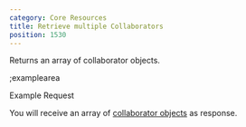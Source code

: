 ```yaml
---
category: Core Resources
title: Retrieve multiple Collaborators
position: 1530
---
```


Returns an array of collaborator objects.

;examplearea

Example Request

<RequestExample url="https://mapi.storyblok.com/v1/spaces/606/collaborators/" httpMethod="GETOAUTH"></RequestExample>

You will receive an array of [collaborator objects](#core-resources/collaborators/the-collaborator-object) as response.